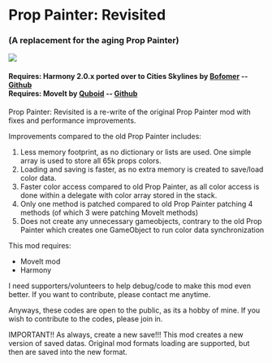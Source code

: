﻿# Prop Painter: Revisited 
### __(A replacement for the aging Prop Painter)__
<a href="LICENSE">
	<img src="https://img.shields.io/badge/license-MIT-green" />
</a>

#### Requires: Harmony 2.0.x ported over to Cities Skylines by [Bofomer](https://github.com/boformer) -- [Github](https://github.com/boformer/CitiesHarmony)<br>Requires: MoveIt by [Quboid](https://github.com/Quboid) -- [Github](https://github.com/Quboid/CS-MoveIt)
Prop Painter: Revisited is a re-write of the original Prop Painter mod with fixes and performance improvements.

Improvements compared to the old Prop Painter includes:
1. Less memory footprint, as no dictionary or lists are used. One simple array is used to store all 65k props colors.
2. Loading and saving is faster, as no extra memory is created to save/load color data.
3. Faster color access compared to old Prop Painter, as all color access is done within a delegate with color array stored in the stack.
4. Only one method is patched compared to old Prop Painter patching 4 methods (of which 3 were patching MoveIt methods)
5. Does not create any unnecessary gameobjects, contrary to the old Prop Painter which creates one GameObject to run color data synchronization

This mod requires:
- MoveIt mod
- Harmony

I need supporters/volunteers to help debug/code to make this mod even better. If you want to contribute, please contact me anytime.

Anyways, these codes are open to the public, as its a hobby of mine. If you wish to contribute to the codes, please join in.

IMPORTANT!! As always, create a new save!!! This mod creates a new version of saved datas. Original mod formats loading are supported, but then are saved into the new format.

